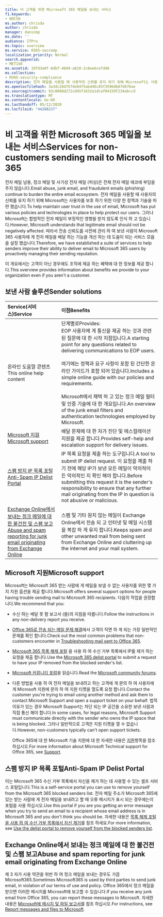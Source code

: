 ```yaml
---
title: 비 고객을 위한 Microsoft 365 메일을 보내는 서비스
f1.keywords:
- NOCSH
ms.author: chrisda
author: chrisda
manager: dansimp
ms.date: ''
audience: ITPro
ms.topic: overview
ms.service: O365-seccomp
localization_priority: Normal
search.appverid:
- MET150
ms.assetid: 19fd3e0f-8dbf-4049-a810-2c8ee6cefd48
ms.collection:
- M365-security-compliance
description: 전자 메일을 사용할 때 사용자의 신뢰를 유지 하기 위해 Microsoft는 사용자를 보호 하기 위한 다양 한 정책 및 기술을 배치 했습니다.
ms.openlocfilehash: 3a3dc26d757de84f5abd46c85f3596db67d676ae
ms.sourcegitcommit: 93c0088d272cd45f1632a1dcaf04159f234abccd
ms.translationtype: MT
ms.contentlocale: ko-KR
ms.lasthandoff: 05/12/2020
ms.locfileid: "44208237"
---
```

# <a name="services-for-non-customers-sending-mail-to-microsoft-365"></a><span data-ttu-id="42512-103">비 고객을 위한 Microsoft 365 메일을 보내는 서비스</span><span class="sxs-lookup"><span data-stu-id="42512-103">Services for non-customers sending mail to Microsoft 365</span></span>

<span data-ttu-id="42512-104">전자 메일 남용, 정크 메일 및 사기성 전자 메일 (피싱)은 전체 전자 메일 에코에 부담을 주지 않습니다.</span><span class="sxs-lookup"><span data-stu-id="42512-104">Email abuse, junk email, and fraudulent emails (phishing) continue to burden the entire email ecosystem.</span></span> <span data-ttu-id="42512-105">전자 메일을 사용할 때 사용자의 신뢰를 유지 하기 위해 Microsoft는 사용자를 보호 하기 위한 다양 한 정책과 기술을 마련 했습니다.</span><span class="sxs-lookup"><span data-stu-id="42512-105">To help maintain user trust in the use of email, Microsoft has put various policies and technologies in place to help protect our users.</span></span> <span data-ttu-id="42512-106">그러나 Microsoft는 합법적인 전자 메일이 부정적인 영향을 받지 않도록 인식 하 고 있습니다.</span><span class="sxs-lookup"><span data-stu-id="42512-106">However, Microsoft understands that legitimate email should not be negatively affected.</span></span> <span data-ttu-id="42512-107">따라서 전송 신뢰도를 사전에 관리 하 여 보낸 사람이 Microsoft 365 사용자에 게 전자 메일을 배달 하는 기능을 개선 하는 데 도움이 되는 서비스 모음을 설정 했습니다.</span><span class="sxs-lookup"><span data-stu-id="42512-107">Therefore, we have established a suite of services to help senders improve their ability to deliver email to Microsoft 365 users by proactively managing their sending reputation.</span></span>

<span data-ttu-id="42512-108">이 개요에서는 고객이 아닌 경우에도 조직에 제공 하는 혜택에 대 한 정보를 제공 합니다.</span><span class="sxs-lookup"><span data-stu-id="42512-108">This overview provides information about benefits we provide to your organization even if you aren't a customer.</span></span>

## <a name="sender-solutions"></a><span data-ttu-id="42512-109">보낸 사람 솔루션</span><span class="sxs-lookup"><span data-stu-id="42512-109">Sender solutions</span></span>

|<span data-ttu-id="42512-110">**Service(서비스)**</span><span class="sxs-lookup"><span data-stu-id="42512-110">**Service**</span></span>|<span data-ttu-id="42512-111">**이점**</span><span class="sxs-lookup"><span data-stu-id="42512-111">**Benefits**</span></span>|
|:-----|:-----|
|<span data-ttu-id="42512-112">온라인 도움말 콘텐츠</span><span class="sxs-lookup"><span data-stu-id="42512-112">This online help content</span></span>|<span data-ttu-id="42512-113">단계별로</span><span class="sxs-lookup"><span data-stu-id="42512-113">Provides:</span></span> <br/> <span data-ttu-id="42512-114">EOP 사용자에 게 통신을 제공 하는 것과 관련 된 질문에 대 한 시작 지점입니다.</span><span class="sxs-lookup"><span data-stu-id="42512-114">A starting point for any questions related to delivering communications to EOP users.</span></span> <br/><br/> <span data-ttu-id="42512-115">여기에는 정책과 요구 사항이 포함 된 간단한 온라인 가이드가 포함 되어 있습니다.</span><span class="sxs-lookup"><span data-stu-id="42512-115">Includes a simple online guide with our policies and requirements.</span></span> <br/><br/> <span data-ttu-id="42512-116">Microsoft에서 채택 하 고 있는 정크 메일 필터 및 인증 기술에 대 한 개요입니다.</span><span class="sxs-lookup"><span data-stu-id="42512-116">An overview of the junk email filters and authentication technologies employed by Microsoft.</span></span>|
|[<span data-ttu-id="42512-117">Microsoft 지원</span><span class="sxs-lookup"><span data-stu-id="42512-117">Microsoft support</span></span>](#microsoft-support)|<span data-ttu-id="42512-118">배달 문제에 대 한 자가 진단 및 에스컬레이션 지원을 제공 합니다.</span><span class="sxs-lookup"><span data-stu-id="42512-118">Provides self-help and escalation support for delivery issues.</span></span>|
|[<span data-ttu-id="42512-119">스팸 방지 IP 목록 포털</span><span class="sxs-lookup"><span data-stu-id="42512-119">Anti-Spam IP Delist Portal</span></span>](#anti-spam-ip-delist-portal)|<span data-ttu-id="42512-120">IP 목록 요청을 제출 하는 도구입니다.</span><span class="sxs-lookup"><span data-stu-id="42512-120">A tool to submit IP delist request.</span></span> <span data-ttu-id="42512-121">이 요청을 제출 하기 전에 해당 IP가 보낸 모든 메일이 악의적이 든 악의적인 지 확인 해야 합니다.</span><span class="sxs-lookup"><span data-stu-id="42512-121">Before submitting this request it is the sender's responsibility to ensure that any further mail originating from the IP in question is not abusive or malicious.</span></span>|
|[<span data-ttu-id="42512-122">Exchange Online에서 보내는 정크 메일에 대 한 불건전 및 스팸 보고</span><span class="sxs-lookup"><span data-stu-id="42512-122">Abuse and spam reporting for junk email originating from Exchange Online</span></span>](#abuse-and-spam-reporting-for-junk-email-originating-from-exchange-online)|<span data-ttu-id="42512-123">스팸 및 기타 원치 않는 메일이 Exchange Online에서 전송 되 고 인터넷 및 메일 시스템을 복잡 하 게 유지 합니다.</span><span class="sxs-lookup"><span data-stu-id="42512-123">Keeps spam and other unwanted mail from being sent from Exchange Online and cluttering up the internet and your mail system.</span></span>|

## <a name="microsoft-support"></a><span data-ttu-id="42512-124">Microsoft 지원</span><span class="sxs-lookup"><span data-stu-id="42512-124">Microsoft support</span></span>

<span data-ttu-id="42512-125">Microsoft는 Microsoft 365 받는 사람에 게 메일을 보낼 수 없는 사용자를 위한 몇 가지 지원 옵션을 제공 합니다.</span><span class="sxs-lookup"><span data-stu-id="42512-125">Microsoft offers several support options for people having trouble sending mail to Microsoft 365 recipients.</span></span> <span data-ttu-id="42512-126">다음의 작업을 권장합니다.</span><span class="sxs-lookup"><span data-stu-id="42512-126">We recommend that you:</span></span>

- <span data-ttu-id="42512-127">수신 하는 배달 못 함 보고서 (들)의 지침을 따릅니다.</span><span class="sxs-lookup"><span data-stu-id="42512-127">Follow the instructions in any non-delivery report you receive.</span></span>

- <span data-ttu-id="42512-128">[Office 365로 전송 되는 메일 문제 해결](troubleshooting-mail-sent-to-office-365.md)에서 고객이 직면 하 게 되는 가장 일반적인 문제를 확인 합니다.</span><span class="sxs-lookup"><span data-stu-id="42512-128">Check out the most common problems that non-customers encounter in [Troubleshooting mail sent to Office 365](troubleshooting-mail-sent-to-office-365.md).</span></span>

- <span data-ttu-id="42512-129">[Microsoft 365 목록 해제 포털](https://sender.office.com) 을 사용 하 여 수신 거부 목록에서 IP를 제거 하는 요청을 제출 합니다.</span><span class="sxs-lookup"><span data-stu-id="42512-129">Use the [Microsoft 365 delist portal](https://sender.office.com) to submit a request to have your IP removed from the blocked sender's list.</span></span>

- <span data-ttu-id="42512-130">[Microsoft 커뮤니티 포럼](https://community.office365.com/f/)을 읽습니다.</span><span class="sxs-lookup"><span data-stu-id="42512-130">Read the [Microsoft community forums](https://community.office365.com/f/).</span></span>

- <span data-ttu-id="42512-131">다른 방법을 사용 하 여 전자 메일을 보내려고 하는 고객에 게 문의 하 여 사용자에 게 Microsoft 지원에 문의 하 여 지원 티켓을 열도록 요청 합니다.</span><span class="sxs-lookup"><span data-stu-id="42512-131">Contact the customer you're trying to email using another method and ask them to contact Microsoft Support and open a support ticket on your behalf.</span></span> <span data-ttu-id="42512-132">법적 이유가 있는 경우 Microsoft Support는 차단 되는 IP 공간을 소유한 보낸 사람과 직접 통신 해야 합니다.</span><span class="sxs-lookup"><span data-stu-id="42512-132">In some cases, for legal reasons, Microsoft Support must communicate directly with the sender who owns the IP space that is being blocked.</span></span> <span data-ttu-id="42512-133">그러나 일반적으로 고객은 지원 티켓을 열 수 없습니다.</span><span class="sxs-lookup"><span data-stu-id="42512-133">However, non-customers typically can't open support tickets.</span></span>

  <span data-ttu-id="42512-134">Office 365에 대 한 Microsoft 기술 지원에 대 한 자세한 내용은 [지원](https://docs.microsoft.com/office365/servicedescriptions/office-365-platform-service-description/support)항목을 참조 하십시오.</span><span class="sxs-lookup"><span data-stu-id="42512-134">For more information about Microsoft Technical support for Office 365, see [Support](https://docs.microsoft.com/office365/servicedescriptions/office-365-platform-service-description/support).</span></span>

## <a name="anti-spam-ip-delist-portal"></a><span data-ttu-id="42512-135">스팸 방지 IP 목록 포털</span><span class="sxs-lookup"><span data-stu-id="42512-135">Anti-Spam IP Delist Portal</span></span>

<span data-ttu-id="42512-136">이는 Microsoft 365 수신 거부 목록에서 자신을 제거 하는 데 사용할 수 있는 셀프 서비스 포털입니다.</span><span class="sxs-lookup"><span data-stu-id="42512-136">This is a self-service portal you can use to remove yourself from the Microsoft 365 blocked senders list.</span></span> <span data-ttu-id="42512-137">전자 메일 주소가 Microsoft 365에 있는 받는 사람에 게 전자 메일을 보내려고 할 때 오류 메시지가 표시 되는 경우에는이 포털을 사용 하십시오.</span><span class="sxs-lookup"><span data-stu-id="42512-137">Use this portal if you are you getting an error message when you try to send an email to a recipient whose email address is in Microsoft 365 and you don't think you should be.</span></span> <span data-ttu-id="42512-138">자세한 내용은 [목록 해제 포털을 사용 하 여 수신 거부 목록에서 자신 제거](use-the-delist-portal-to-remove-yourself-from-the-office-365-blocked-senders-lis.md)를 참조 하세요.</span><span class="sxs-lookup"><span data-stu-id="42512-138">For more information, see [Use the delist portal to remove yourself from the blocked senders list](use-the-delist-portal-to-remove-yourself-from-the-office-365-blocked-senders-lis.md).</span></span>

## <a name="abuse-and-spam-reporting-for-junk-email-originating-from-exchange-online"></a><span data-ttu-id="42512-139">Exchange Online에서 보내는 정크 메일에 대 한 불건전 및 스팸 보고</span><span class="sxs-lookup"><span data-stu-id="42512-139">Abuse and spam reporting for junk email originating from Exchange Online</span></span>

<span data-ttu-id="42512-140">제 3 자가 사용 약관을 위반 하 여 정크 메일을 보내는 경우도 가끔 Microsoft365.</span><span class="sxs-lookup"><span data-stu-id="42512-140">Sometimes Microsoft365 is used by third parties to send junk email, in violation of our terms of use and policy.</span></span> <span data-ttu-id="42512-141">Office 365에서 정크 메일을 받으면 이러한 메시지를 Microsoft에 보고할 수 있습니다.</span><span class="sxs-lookup"><span data-stu-id="42512-141">If you receive any junk email from Office 365, you can report these messages to Microsoft.</span></span> <span data-ttu-id="42512-142">자세한 내용은 [Microsoft에 메시지 및 파일 보고서](report-junk-email-messages-to-microsoft.md)를 참조 하십시오.</span><span class="sxs-lookup"><span data-stu-id="42512-142">For instructions, see [Report messages and files to Microsoft](report-junk-email-messages-to-microsoft.md).</span></span>
